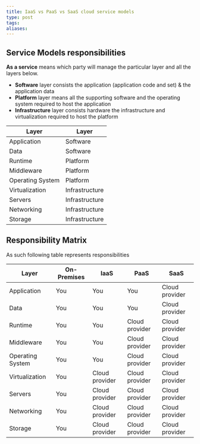 ```yaml
---
title: IaaS vs PaaS vs SaaS cloud service models
type: post
tags: 
aliases:
---
```

## Service Models responsibilities

**As a service** means which party will manage the particular layer and all the layers below.

- **Software** layer consists the application (application code and set) & the application data
- **Platform** layer means all the supporting software and the operating system required to host the application
- **Infrastructure** layer consists hardware the infrastructure and virtualization required to host the platform

|Layer|Layer|
|---|---|
|Application|Software|
|Data|Software|
|Runtime|Platform|
|Middleware|Platform|
|Operating System|Platform|
|Virtualization|Infrastructure|
|Servers|Infrastructure|
|Networking|Infrastructure|
|Storage|Infrastructure|

## Responsibility Matrix

As such following table represents responsibilities

|Layer|On-Premises|IaaS|PaaS|SaaS|
|---|---|---|---|---|
|Application|You|You|You|Cloud provider|
|Data|You|You|You|Cloud provider|
|Runtime|You|You|Cloud provider|Cloud provider|
|Middleware|You|You|Cloud provider|Cloud provider|
|Operating System|You|You|Cloud provider|Cloud provider|
|Virtualization|You|Cloud provider|Cloud provider|Cloud provider|
|Servers|You|Cloud provider|Cloud provider|Cloud provider|
|Networking|You|Cloud provider|Cloud provider|Cloud provider|
|Storage|You|Cloud provider|Cloud provider|Cloud provider|